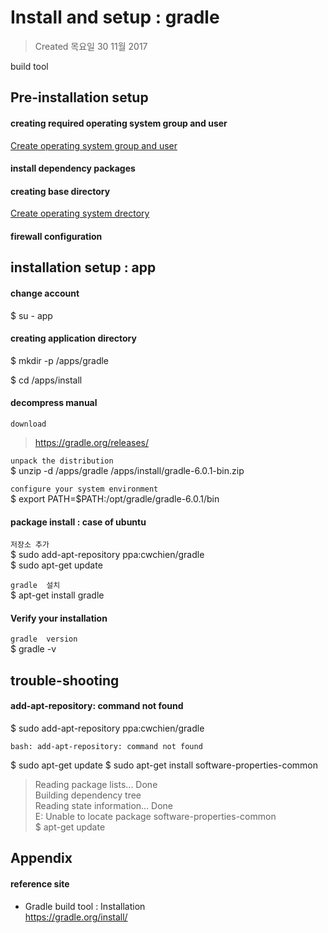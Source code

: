 # Install and setup : gradle

>Created 목요일 30 11월 2017  

build tool

## Pre-installation setup

#### creating required operating system group and user
[Create operating system group and user](../../TA/system/management.account.n.group.md)

#### install dependency packages

#### creating base directory
[Create operating system drectory](../../TA/system/management.directory.md)

#### firewall configuration

## installation setup : app

#### change account
$ su - app

#### creating application directory
$ mkdir -p /apps/gradle

$ cd /apps/install

#### decompress manual
`download`  
>https://gradle.org/releases/

`unpack the distribution`  
$ unzip -d /apps/gradle /apps/install/gradle-6.0.1-bin.zip  

`configure your system environment`  
$ export PATH=$PATH:/opt/gradle/gradle-6.0.1/bin

#### package install : case of ubuntu
`저장소 추가`  
$ sudo add-apt-repository ppa:cwchien/gradle  
$ sudo apt-get update

`gradle  설치`  
$ apt-get install gradle

#### Verify your installation
`gradle  version`  
$ gradle -v

## trouble-shooting

#### add-apt-repository: command not found
$ sudo add-apt-repository ppa:cwchien/gradle  
```
bash: add-apt-repository: command not found
```
$ sudo apt-get update
$ sudo apt-get install software-properties-common  
>Reading package lists... Done  
Building dependency tree  
Reading state information... Done  
E: Unable to locate package software-properties-common  
$ apt-get update  

## Appendix

#### reference site

* Gradle build tool : Installation  
https://gradle.org/install/


